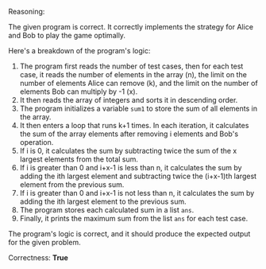 Reasoning:

The given program is correct. It correctly implements the strategy for Alice and Bob to play the game optimally. 

Here's a breakdown of the program's logic:

1.  The program first reads the number of test cases, then for each test case, it reads the number of elements in the array (n), the limit on the number of elements Alice can remove (k), and the limit on the number of elements Bob can multiply by -1 (x).
2.  It then reads the array of integers and sorts it in descending order.
3.  The program initializes a variable `sum1` to store the sum of all elements in the array.
4.  It then enters a loop that runs k+1 times. In each iteration, it calculates the sum of the array elements after removing i elements and Bob's operation.
5.  If i is 0, it calculates the sum by subtracting twice the sum of the x largest elements from the total sum.
6.  If i is greater than 0 and i+x-1 is less than n, it calculates the sum by adding the ith largest element and subtracting twice the (i+x-1)th largest element from the previous sum.
7.  If i is greater than 0 and i+x-1 is not less than n, it calculates the sum by adding the ith largest element to the previous sum.
8.  The program stores each calculated sum in a list `ans`.
9.  Finally, it prints the maximum sum from the list `ans` for each test case.

The program's logic is correct, and it should produce the expected output for the given problem.

Correctness: **True**